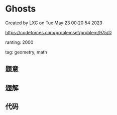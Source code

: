 # Ghosts

Created by LXC on Tue May 23 00:20:54 2023

https://codeforces.com/problemset/problem/975/D

ranting: 2000

tag: geometry, math

## 题意



## 题解



## 代码

``` cpp

```

